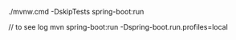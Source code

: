 ./mvnw.cmd -DskipTests spring-boot:run

// to see log
mvn spring-boot:run -Dspring-boot.run.profiles=local
